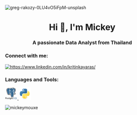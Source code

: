 ![greg-rakozy-0LU4vO5iFpM-unsplash](https://user-images.githubusercontent.com/124515587/220034701-3a370492-9cfc-4d93-a188-56ed295072ff.jpg)


<h1 align="center">Hi 👋, I'm Mickey</h1>
<h3 align="center">A passionate Data Analyst from Thailand</h3>

<h3 align="left">Connect with me:</h3>
<p align="left">
<a href="https://linkedin.com/in/https://www.linkedin.com/in/kritinkayaras/" target="blank"><img align="center" src="https://raw.githubusercontent.com/rahuldkjain/github-profile-readme-generator/master/src/images/icons/Social/linked-in-alt.svg" alt="https://www.linkedin.com/in/kritinkayaras/" height="30" width="40" /></a>
</p>

<h3 align="left">Languages and Tools:</h3>
<p align="left"> <a href="https://www.postgresql.org" target="_blank" rel="noreferrer"> <img src="https://raw.githubusercontent.com/devicons/devicon/master/icons/postgresql/postgresql-original-wordmark.svg" alt="postgresql" width="40" height="40"/> </a> <a href="https://www.python.org" target="_blank" rel="noreferrer"> <img src="https://raw.githubusercontent.com/devicons/devicon/master/icons/python/python-original.svg" alt="python" width="40" height="40"/> </a> </p>

<p><img align="left" src="https://github-readme-stats.vercel.app/api/top-langs?username=mickeymouxe&show_icons=true&locale=en&layout=compact" alt="mickeymouxe" /></p>
